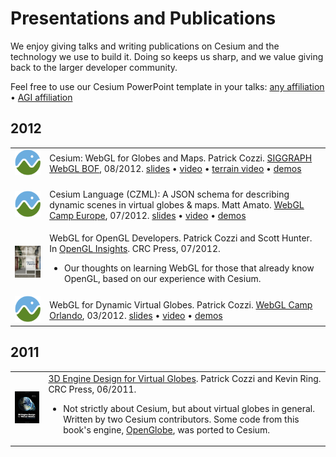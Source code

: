# Presentations and Publications

We enjoy giving talks and writing publications on Cesium and the technology we use to build it.  Doing so keeps us sharp, and we value giving back to the larger developer community.  

Feel free to use our Cesium PowerPoint template in your talks: [any affiliation](https://github.com/AnalyticalGraphicsInc/cesium/wiki/presentations/CesiumPowerPointTemplate.ppt)  &bull; [AGI affiliation](https://github.com/AnalyticalGraphicsInc/cesium/wiki/presentations/CesiumPowerPointTemplateAGI.ppt)

## 2012

<table border="0">
<tbody>

<tr>
  <td><img src="presentationsFigures/cesiumLogo.png" alt="Cesium: WebGL for Globes and Maps" /></td>
  <td>
Cesium: WebGL for Globes and Maps.  Patrick Cozzi.  <a href="http://www.khronos.org/news/events/siggraph-los-angeles-2012#webgl_bof">SIGGRAPH WebGL BOF</a>, 08/2012. <a href="presentations/CesiumWebGLForGlobesAndMaps.pdf">slides</a> &bull; <a href="http://www.youtube.com/watch?v=l40d2yEG-VU">video</a> &bull; <a href="http://youtu.be/lCqeCVV4xLw">terrain video</a> &bull; <a href="http://cesium.agi.com/">demos</a>
  </td>
</tr>


<tr>
  <td><img src="presentationsFigures/cesiumLogo.png" alt="Cesium Language (CZML): A JSON schema for describing dynamic scenes in virtual globes & map" /></td>
  <td>

Cesium Language (CZML): A JSON schema for describing dynamic scenes in virtual globes & maps.  Matt Amato.  <a href="http://www.shader.org/webglcamp/">WebGL Camp Europe</a>, 07/2012. <a href="https://github.com/AnalyticalGraphicsInc/cesium/wiki/presentations/CZML_WebGL_Camp_07-03-2012.pdf">slides</a> &bull; <a href="http://youtu.be/LsUOrLozbXw">video</a> &bull; <a href="http://cesium.agi.com/">demos</a>

  </td>
</tr>
<tr>
  <td><img src="presentationsFigures/openglinsights.jpg" alt="WebGL for OpenGL Developers" /></td>
  <td>
   WebGL for OpenGL Developers.  Patrick Cozzi and Scott Hunter.  In <a href="http://www.openglinsights.com/">OpenGL Insights</a>.  CRC Press, 07/2012.
   <ul>
      <li>Our thoughts on learning WebGL for those that already know OpenGL, based on our experience with Cesium.</li>
   </ul>
  </td>
</tr>
<tr>
  <td><img src="presentationsFigures/cesiumLogo.png" alt="WebGL for Dynamic Virtual Globes" /></td>
  <td>
WebGL for Dynamic Virtual Globes.  Patrick Cozzi.  <a href="http://www.webglcamp.com/wiki/index.php?title=AgendaOrlando1">WebGL Camp Orlando</a>, 03/2012. <a href="http://www.seas.upenn.edu/~pcozzi/downloads/WebGLForDynamicVirtualGlobes.pdf">slides</a> &bull; <a href="http://www.youtube.com/watch?v=Bxk-bkiLbEo">video</a> &bull; <a href="http://cesium.agi.com/">demos</a>
  </td>
</tr>
</tbody>
</table>

## 2011

<table border="0">
<tbody>
<tr>
  <td><img src="presentationsFigures/virtualglobebook.jpg" alt="3D Engine Design for Virtual Globes" /></td>
  <td>
   <a href="http://www.virtualglobebook.com/">3D Engine Design for Virtual Globes</a>.  Patrick Cozzi and Kevin Ring.  CRC Press, 06/2011.
   <ul>
      <li>Not strictly about Cesium, but about virtual globes in general.  Written by two Cesium contributors.  Some code from this book's engine, <a href="https://github.com/virtualglobebook/OpenGlobe">OpenGlobe</a>, was ported to Cesium.</li>
   </ul>
  </td>
</tr>
</tbody>
</table>